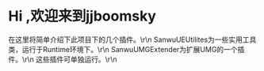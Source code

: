 # Hi ,欢迎来到jjboomsky
在这里将简单介绍下此项目下的几个插件。\r\n
SanwuUEUtilites为一些实用工具类，运行于Runtime环境下。\r\n
SanwuUMGExtender为扩展UMG的一个插件。\r\n
这些插件可单独运行。\r\n
